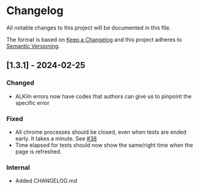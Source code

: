 # Changelog

All notable changes to this project will be documented in this file.

The format is based on [Keep a Changelog](https://keepachangelog.com/en/1.0.0/) and this project adheres to [Semantic Versioning](https://semver.org/spec/v2.0.0.html).

<!-- How to create a new entry:
See the documentation for Keep a Changelog above.
Try to keep them in this order if possible, skipping what you don't need:

Added - for new features.
Changed - for changes in existing functionality.
Deprecated - for soon-to-be removed features.
Removed - for now removed features.
Fixed - for any bug fixes.
Security - in case of vulnerabilities.

Format:

## [Unreleased]
-

## [1.0.0] - 2021-01-16
### Added
-

### Changed
-

### Deprecated
-

### Removed
-

### Fixed
-

### Security
-

### Internal
-
-->

<!-- ## [Unreleased] -->

## [1.3.1] - 2024-02-25

### Changed

- ALKiln errors now have codes that authors can give us to pinpoint the specific error

### Fixed

- All chrome processes should be closed, even when tests are ended early. It takes a minute. See [#38](https://github.com/SuffolkLITLab/docassemble-ALKilnInThePlayground/issues/38)
- Time elapsed for tests should now show the same/right time when the page is refreshed.

### Internal

- Added CHANGELOG.md
